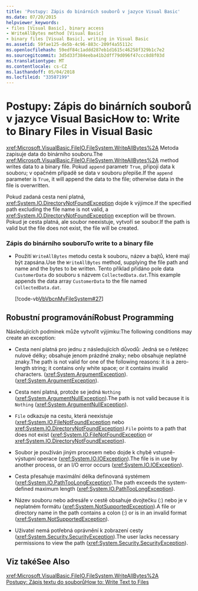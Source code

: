 ```yaml
---
title: 'Postupy: Zápis do binárních souborů v jazyce Visual Basic'
ms.date: 07/20/2015
helpviewer_keywords:
- files [Visual Basic], binary access
- WriteAllBytes method [Visual Basic]
- binary files [Visual Basic], writing in Visual Basic
ms.assetid: 59fae125-de5b-4c96-883c-209f4a55112c
ms.openlocfilehash: 59edf84c1addd287eb1d1615c46258f329b1c7e2
ms.sourcegitcommit: 3d5d33f384eeba41b2dff79d096f47ccc8d8f03d
ms.translationtype: MT
ms.contentlocale: cs-CZ
ms.lasthandoff: 05/04/2018
ms.locfileid: "33587199"
---
```

# <a name="how-to-write-to-binary-files-in-visual-basic"></a><span data-ttu-id="3576a-102">Postupy: Zápis do binárních souborů v jazyce Visual Basic</span><span class="sxs-lookup"><span data-stu-id="3576a-102">How to: Write to Binary Files in Visual Basic</span></span>
<span data-ttu-id="3576a-103"><xref:Microsoft.VisualBasic.FileIO.FileSystem.WriteAllBytes%2A> Metoda zapisuje data do binárního souboru.</span><span class="sxs-lookup"><span data-stu-id="3576a-103">The <xref:Microsoft.VisualBasic.FileIO.FileSystem.WriteAllBytes%2A> method writes data to a binary file.</span></span> <span data-ttu-id="3576a-104">Pokud `append` parametr `True`, připojí data k souboru; v opačném případě se data v souboru přepíše.</span><span class="sxs-lookup"><span data-stu-id="3576a-104">If the `append` parameter is `True`, it will append the data to the file; otherwise data in the file is overwritten.</span></span>  
  
 <span data-ttu-id="3576a-105">Pokud zadaná cesta není platná, <xref:System.IO.DirectoryNotFoundException> dojde k výjimce.</span><span class="sxs-lookup"><span data-stu-id="3576a-105">If the specified path excluding the file name is not valid, a <xref:System.IO.DirectoryNotFoundException> exception will be thrown.</span></span> <span data-ttu-id="3576a-106">Pokud je cesta platná, ale soubor neexistuje, vytvoří se soubor.</span><span class="sxs-lookup"><span data-stu-id="3576a-106">If the path is valid but the file does not exist, the file will be created.</span></span>  
  
### <a name="to-write-to-a-binary-file"></a><span data-ttu-id="3576a-107">Zápis do binárního souboru</span><span class="sxs-lookup"><span data-stu-id="3576a-107">To write to a binary file</span></span>  
  
-   <span data-ttu-id="3576a-108">Použití `WriteAllBytes` metodu cesta k souboru, název a bajtů, které mají být zapsána.</span><span class="sxs-lookup"><span data-stu-id="3576a-108">Use the `WriteAllBytes` method, supplying the file path and name and the bytes to be written.</span></span> <span data-ttu-id="3576a-109">Tento příklad přidáno pole data `CustomerData` do souboru s názvem `CollectedData.dat`.</span><span class="sxs-lookup"><span data-stu-id="3576a-109">This example appends the data array `CustomerData` to the file named `CollectedData.dat`.</span></span>  
  
     [!code-vb[VbVbcnMyFileSystem#27](../../../../visual-basic/developing-apps/programming/drives-directories-files/codesnippet/VisualBasic/how-to-write-to-binary-files_1.vb)]  
  
## <a name="robust-programming"></a><span data-ttu-id="3576a-110">Robustní programování</span><span class="sxs-lookup"><span data-stu-id="3576a-110">Robust Programming</span></span>  
 <span data-ttu-id="3576a-111">Následujících podmínek může vytvořit výjimku:</span><span class="sxs-lookup"><span data-stu-id="3576a-111">The following conditions may create an exception:</span></span>  
  
-   <span data-ttu-id="3576a-112">Cesta není platná pro jednu z následujících důvodů: Jedná se o řetězec nulové délky; obsahuje jenom prázdné znaky; nebo obsahuje neplatné znaky.</span><span class="sxs-lookup"><span data-stu-id="3576a-112">The path is not valid for one of the following reasons: it is a zero-length string; it contains only white space; or it contains invalid characters.</span></span> <span data-ttu-id="3576a-113">(<xref:System.ArgumentException>).</span><span class="sxs-lookup"><span data-stu-id="3576a-113">(<xref:System.ArgumentException>).</span></span>  
  
-   <span data-ttu-id="3576a-114">Cesta není platná, protože se jedná `Nothing` (<xref:System.ArgumentNullException>).</span><span class="sxs-lookup"><span data-stu-id="3576a-114">The path is not valid because it is `Nothing` (<xref:System.ArgumentNullException>).</span></span>  
  
-   <span data-ttu-id="3576a-115">`File` odkazuje na cestu, která neexistuje (<xref:System.IO.FileNotFoundException> nebo <xref:System.IO.DirectoryNotFoundException>).</span><span class="sxs-lookup"><span data-stu-id="3576a-115">`File` points to a path that does not exist (<xref:System.IO.FileNotFoundException> or <xref:System.IO.DirectoryNotFoundException>).</span></span>  
  
-   <span data-ttu-id="3576a-116">Soubor je používán jiným procesem nebo dojde k chybě vstupně-výstupní operace (<xref:System.IO.IOException>).</span><span class="sxs-lookup"><span data-stu-id="3576a-116">The file is in use by another process, or an I/O error occurs (<xref:System.IO.IOException>).</span></span>  
  
-   <span data-ttu-id="3576a-117">Cesta přesahuje maximální délka definovaná systémem (<xref:System.IO.PathTooLongException>).</span><span class="sxs-lookup"><span data-stu-id="3576a-117">The path exceeds the system-defined maximum length (<xref:System.IO.PathTooLongException>).</span></span>  
  
-   <span data-ttu-id="3576a-118">Název souboru nebo adresáře v cestě obsahuje dvojtečku (:) nebo je v neplatném formátu (<xref:System.NotSupportedException>).</span><span class="sxs-lookup"><span data-stu-id="3576a-118">A file or directory name in the path contains a colon (:) or is in an invalid format (<xref:System.NotSupportedException>).</span></span>  
  
-   <span data-ttu-id="3576a-119">Uživatel nemá potřebná oprávnění k zobrazení cesty (<xref:System.Security.SecurityException>).</span><span class="sxs-lookup"><span data-stu-id="3576a-119">The user lacks necessary permissions to view the path (<xref:System.Security.SecurityException>).</span></span>  
  
## <a name="see-also"></a><span data-ttu-id="3576a-120">Viz také</span><span class="sxs-lookup"><span data-stu-id="3576a-120">See Also</span></span>  
 <xref:Microsoft.VisualBasic.FileIO.FileSystem.WriteAllBytes%2A>  
 [<span data-ttu-id="3576a-121">Postupy: Zápis textu do souborů</span><span class="sxs-lookup"><span data-stu-id="3576a-121">How to: Write Text to Files</span></span>](../../../../visual-basic/developing-apps/programming/drives-directories-files/how-to-write-text-to-files.md)
